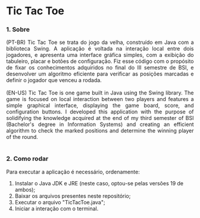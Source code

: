# Tic Tac Toe

### 1. Sobre
<div align="justify">
  (PT-BR) Tic Tac Toe se trata do jogo da velha, construído em Java com a biblioteca Swing. A aplicação é voltada na interação local entre dois jogadores, e
  apresenta uma interface gráfica simples, com a exibição do tabuleiro, placar e botões de configuração. Fiz esse código com o propósito de fixar os
  conhecimentos adquiridos no final do III semestre de BSI, e desenvolver um algoritmo eficiente para verificar as posições marcadas e definir o jogador
  que venceu a rodada.
  <br><br>
  (EN-US) Tic Tac Toe is one game built in Java using the Swing library. The game is focused on local interaction between two players and features a simple 
  graphical interface, displaying the game board, score, and configuration buttons. I developed this application with the purpose of solidifying the knowledge 
  acquired at the end of my third semester of BSI (Bachelor's degree in Information Systems) and creating an efficient algorithm to check the marked positions 
  and determine the winning player of the round.
</div>
<br>

### 2. Como rodar
Para executar a aplicação é necessário, ordenamente:
1. Instalar o Java JDK e JRE (neste caso, optou-se pelas versões 19 de ambos);
2. Baixar os arquivos presentes neste repositório;
3. Executar o arquivo "TicTacToe.java";
4. Iniciar a interação com o terminal.
